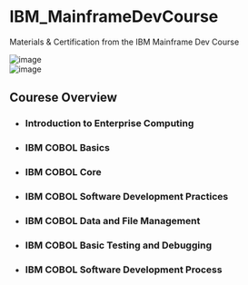 # IBM_MainframeDevCourse
Materials & Certification from the IBM Mainframe Dev Course

![image](https://github.com/ssoehdata/IBM_MainframeDevCourse_COBOL/assets/150803481/17efd039-1dc8-43f1-843d-9f99e88f18db)   			 
![image](https://img.shields.io/badge/Databricks-FF3621?style=for-the-badge&logo=Databricks&logoColor=white)



## Courese Overview 
### <ul><li>Introduction to Enterprise Computing</ul></li>
### <ul><li>IBM COBOL Basics</ul></li> 
### <ul><li>IBM COBOL Core</ul></li>
### <ul><li>IBM COBOL Software Development Practices</ul></li>
### <ul><li>IBM COBOL Data and File Management</ul></li>
### <ul><li>IBM COBOL Basic Testing and Debugging</ul></li>
### <ul><li>IBM COBOL Software Development Process</ul></li>
